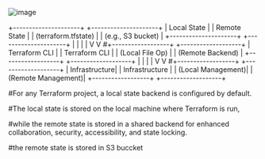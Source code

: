 ![image](https://github.com/user-attachments/assets/ed1eb61e-80c4-4df2-b073-8d28e1e74479)





+---------------------+          +---------------------+
|      Local State    |          |    Remote State     |
| (terraform.tfstate) |          | (e.g., S3 bucket)   |
+---------------------+          +---------------------+
          |                              |
          |                              |
          V                              V
#+------------------+           +-------------------+
| Terraform CLI    |           | Terraform CLI     |
| (Local File Op)  |           | (Remote Backend)  |
+------------------+           +-------------------+
          |                              |
          |                              |
          V                              V
#+------------------+           +-------------------+
|    Infrastructure|           |    Infrastructure |
| (Local Management)|           | (Remote Management)|
+------------------+           +-------------------+







































#For any Terraform project, a local state backend is configured by default.

#The local state is stored on the local machine where Terraform is run, 

#while the remote state is stored in a shared backend for enhanced collaboration, security, accessibility, and state locking.

#the remote state is stored in S3 buccket
